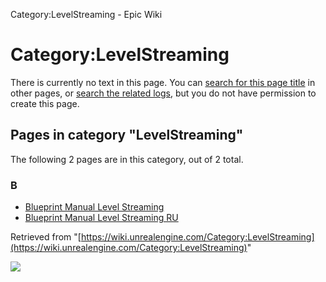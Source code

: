 Category:LevelStreaming - Epic Wiki                    

Category:LevelStreaming
=======================

There is currently no text in this page. You can [search for this page title](/Special:Search/LevelStreaming "Special:Search/LevelStreaming") in other pages, or [search the related logs](https://wiki.unrealengine.com/index.php?title=Special:Log&page=Category:LevelStreaming), but you do not have permission to create this page.

Pages in category "LevelStreaming"
----------------------------------

The following 2 pages are in this category, out of 2 total.

### B

*   [Blueprint Manual Level Streaming](/Blueprint_Manual_Level_Streaming "Blueprint Manual Level Streaming")
*   [Blueprint Manual Level Streaming RU](/Blueprint_Manual_Level_Streaming_RU "Blueprint Manual Level Streaming RU")

Retrieved from "[https://wiki.unrealengine.com/Category:LevelStreaming](https://wiki.unrealengine.com/Category:LevelStreaming)"

  ![](https://tracking.unrealengine.com/track.png)